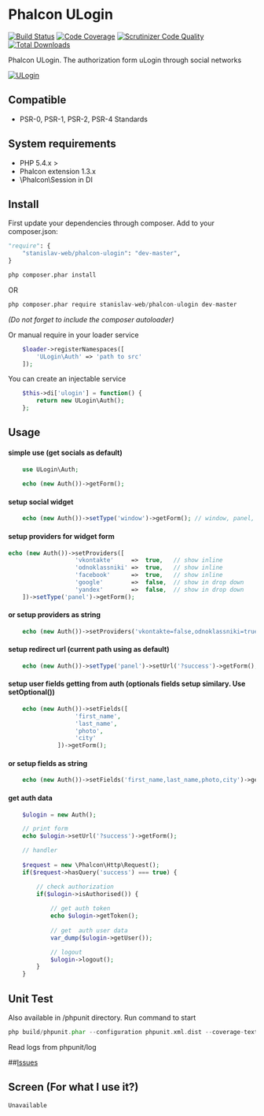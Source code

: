 # Phalcon ULogin
[![Build Status](https://travis-ci.org/stanislav-web/phalcon-ulogin.svg)](https://travis-ci.org/stanislav-web/phalcon-ulogin) [![Code Coverage](https://scrutinizer-ci.com/g/stanislav-web/phalcon-ulogin/badges/coverage.png?b=master)](https://scrutinizer-ci.com/g/stanislav-web/phalcon-ulogin/?branch=master) [![Scrutinizer Code Quality](https://scrutinizer-ci.com/g/stanislav-web/phalcon-ulogin/badges/quality-score.png?b=master)](https://scrutinizer-ci.com/g/stanislav-web/phalcon-ulogin/?branch=master) [![Total Downloads](https://poser.pugx.org/stanislav-web/phalcon-ulogin/downloads.svg)](https://packagist.org/packages/stanislav-web/phalcon-ulogin)

Phalcon ULogin. The authorization form uLogin through social networks

[![ULogin](https://ulogin.ru/img/feat1.png)](https://ulogin.ru)

## Compatible
- PSR-0, PSR-1, PSR-2, PSR-4 Standards

## System requirements
- PHP 5.4.x >
- Phalcon extension 1.3.x
- \Phalcon\Session in DI

## Install
First update your dependencies through composer. Add to your composer.json:
```python
"require": {
    "stanislav-web/phalcon-ulogin": "dev-master",
}
```
```python
php composer.phar install
```
OR
```python
php composer.phar require stanislav-web/phalcon-ulogin dev-master
```
_(Do not forget to include the composer autoloader)_

Or manual require in your loader service
```php
    $loader->registerNamespaces([
        'ULogin\Auth' => 'path to src'
    ]);
```
You can create an injectable service
```php
    $this->di['ulogin'] = function() {
        return new ULogin\Auth();
    };
```
## Usage

#### simple use (get socials as default)
```php
    use ULogin\Auth;
    
    echo (new Auth())->getForm();
```
#### setup social widget
```php
    echo (new Auth())->setType('window')->getForm(); // window, panel, small as default
```
#### setup providers for widget form
```php
echo (new Auth())->setProviders([
                   'vkontakte'     =>  true,   // show inline 
                   'odnoklassniki' =>  true,   // show inline 
                   'facebook'      =>  true,   // show inline 
                   'google'        =>  false,  // show in drop down
                   'yandex'        =>  false,  // show in drop down
    ])->setType('panel')->getForm();
```
#### or setup providers as string
```php
    echo (new Auth())->setProviders('vkontakte=false,odnoklassniki=true,facebook=true,google=true,yandex=true')->setType('panel')->getForm();
```
#### setup redirect url (current path using as default)
```php
    echo (new Auth())->setType('panel')->setUrl('?success')->getForm();
```
#### setup user fields getting from auth (optionals fields setup similary. Use setOptional())
```php
    echo (new Auth())->setFields([
                   'first_name',
                   'last_name',
                   'photo',
                   'city'
              ])->getForm();
```
#### or setup fields as string
```php
    echo (new Auth())->setFields('first_name,last_name,photo,city')->getForm();
```
#### get auth data
```php
    $ulogin = new Auth();

    // print form
    echo $ulogin->setUrl('?success')->getForm();

    // handler
    
    $request = new \Phalcon\Http\Request();
    if($request->hasQuery('success') === true) {

        // check authorization
        if($ulogin->isAuthorised()) {
            
            // get auth token 
            echo $ulogin->getToken();
            
            // get  auth user data
            var_dump($ulogin->getUser());

            // logout
            $ulogin->logout();
        }
    }
```

## Unit Test
Also available in /phpunit directory. Run command to start
```php
php build/phpunit.phar --configuration phpunit.xml.dist --coverage-text
```

Read logs from phpunit/log

##[Issues](https://github.com/stanislav-web/phalcon-ulogin/issues "Issues")

## Screen (For what I use it?)
```
Unavailable
```
